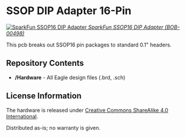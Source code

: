 SSOP DIP Adapter 16-Pin
=======================

[![SparkFun SSOP16 DIP Adapter](https://cdn.sparkfun.com//assets/parts/2/8/0/00498-01b.jpg)
*SparkFun SSOP16 DIP Adapter (BOB-00498)*](https://www.sparkfun.com/products/498)

This pcb breaks out SSOP16 pin packages to standard 0.1" headers. 

Repository Contents
-------------------

* **/Hardware** - All Eagle design files (.brd, .sch)


License Information
-------------------
The hardware is released under [Creative Commons ShareAlike 4.0 International](https://creativecommons.org/licenses/by-sa/4.0/).

Distributed as-is; no warranty is given.
